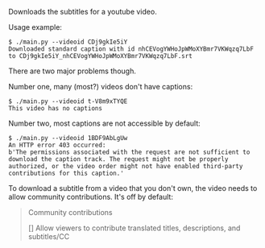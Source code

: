 Downloads the subtitles for a youtube video.

Usage example:

```
$ ./main.py --videoid CDj9gkIe5iY
Downloaded standard caption with id nhCEVogYWHoJpWMoXYBmr7VKWqzq7LbF to CDj9gkIe5iY_nhCEVogYWHoJpWMoXYBmr7VKWqzq7LbF.srt
```

There are two major problems though.

Number one, many (most?) videos don't have captions:

```
$ ./main.py --videoid t-V8m9xTYQE
This video has no captions
```

Number two, most captions are not accessible by default:

```
$ ./main.py --videoid 1BDF9AbLgUw
An HTTP error 403 occurred:
b'The permissions associated with the request are not sufficient to download the caption track. The request might not be properly authorized, or the video order might not have enabled third-party contributions for this caption.'
```


To download a subtitle from a video that you don't own, the video needs to allow community contributions. It's off by default:

> Community contributions
>
> [] Allow viewers to contribute translated titles, descriptions, and subtitles/CC 
